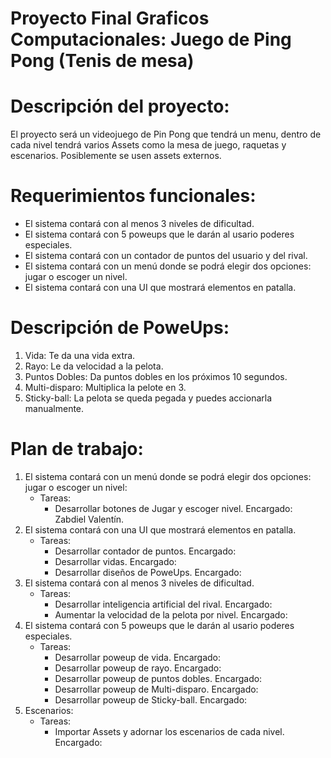 # Proyecto Final Graficos Computacionales: Juego de Ping Pong (Tenis de mesa)

# Descripción del proyecto:
El proyecto será un videojuego de Pin Pong que tendrá un menu, dentro de cada nivel tendrá varios Assets como la mesa de juego, raquetas y escenarios.
Posiblemente se usen assets externos.
# Requerimientos funcionales: 

- El sistema contará con al menos 3 niveles de dificultad.
- El sistema contará con 5 poweups que le darán al usario poderes especiales.
- El sistema contará con un contador de puntos del usuario y del rival.
- El sistema contará con un menú donde se podrá elegir dos opciones: jugar o escoger un nivel.
- El sistema contará con una UI que mostrará elementos en patalla.

# Descripción de PoweUps: 
1. Vida: Te da una vida extra.
2. Rayo: Le da velocidad a la pelota.
3. Puntos Dobles: Da puntos dobles en los próximos 10 segundos.
4. Multi-disparo: Multiplica la pelote en 3.
5. Sticky-ball: La pelota se queda pegada y puedes accionarla manualmente.


# Plan de trabajo:
1. El sistema contará con un menú donde se podrá elegir dos opciones: jugar o escoger un nivel:
   - Tareas:
     - Desarrollar botones de Jugar y escoger nivel. Encargado: Zabdiel Valentín.
2. El sistema contará con una UI que mostrará elementos en patalla.
   - Tareas:
     - Desarrollar contador de puntos. Encargado:
     - Desarrollar vidas. Encargado:
     - Desarrollar diseños de PoweUps. Encargado:
3. El sistema contará con al menos 3 niveles de dificultad.
   - Tareas:
     - Desarrollar inteligencia artificial del rival. Encargado:
     - Aumentar la velocidad de la pelota por nivel. Encargado:
4. El sistema contará con 5 poweups que le darán al usario poderes especiales.
   - Tareas:
     - Desarrollar poweup de vida. Encargado:
     - Desarrollar poweup de rayo. Encargado:
     - Desarrollar poweup de puntos dobles. Encargado:
     - Desarrollar poweup de Multi-disparo. Encargado:
     - Desarrollar poweup de Sticky-ball. Encargado:
5. Escenarios:
   - Tareas:
     - Importar Assets y adornar los escenarios de cada nivel. Encargado:



